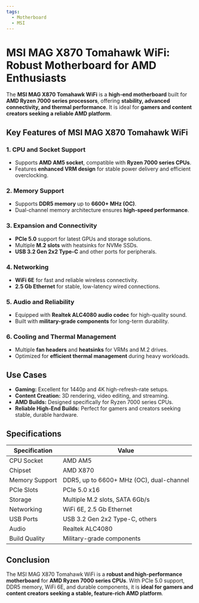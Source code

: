 ```yaml
---
tags:
  - Motherboard
  - MSI
---
```


# MSI MAG X870 Tomahawk WiFi: Robust Motherboard for AMD Enthusiasts

The **MSI MAG X870 Tomahawk WiFi** is a **high-end motherboard** built for **AMD Ryzen 7000 series processors**, offering **stability, advanced connectivity, and thermal performance**. It is ideal for **gamers and content creators seeking a reliable AMD platform**.

## Key Features of MSI MAG X870 Tomahawk WiFi

### 1. **CPU and Socket Support**

* Supports **AMD AM5 socket**, compatible with **Ryzen 7000 series CPUs**.
* Features **enhanced VRM design** for stable power delivery and efficient overclocking.

### 2. **Memory Support**

* Supports **DDR5 memory** up to **6600+ MHz (OC)**.
* Dual-channel memory architecture ensures **high-speed performance**.

### 3. **Expansion and Connectivity**

* **PCIe 5.0** support for latest GPUs and storage solutions.
* Multiple **M.2 slots** with heatsinks for NVMe SSDs.
* **USB 3.2 Gen 2x2 Type-C** and other ports for peripherals.

### 4. **Networking**

* **WiFi 6E** for fast and reliable wireless connectivity.
* **2.5 Gb Ethernet** for stable, low-latency wired connections.

### 5. **Audio and Reliability**

* Equipped with **Realtek ALC4080 audio codec** for high-quality sound.
* Built with **military-grade components** for long-term durability.

### 6. **Cooling and Thermal Management**

* Multiple **fan headers** and **heatsinks** for VRMs and M.2 drives.
* Optimized for **efficient thermal management** during heavy workloads.

## Use Cases

* **Gaming:** Excellent for 1440p and 4K high-refresh-rate setups.
* **Content Creation:** 3D rendering, video editing, and streaming.
* **AMD Builds:** Designed specifically for Ryzen 7000 series CPUs.
* **Reliable High-End Builds:** Perfect for gamers and creators seeking stable, durable hardware.

## Specifications

| Specification  | Value                                    |
| -------------- | ---------------------------------------- |
| CPU Socket     | AMD AM5                                  |
| Chipset        | AMD X870                                 |
| Memory Support | DDR5, up to 6600+ MHz (OC), dual-channel |
| PCIe Slots     | PCIe 5.0 x16                             |
| Storage        | Multiple M.2 slots, SATA 6Gb/s           |
| Networking     | WiFi 6E, 2.5 Gb Ethernet                 |
| USB Ports      | USB 3.2 Gen 2x2 Type-C, others           |
| Audio          | Realtek ALC4080                          |
| Build Quality  | Military-grade components                |

## Conclusion

The MSI MAG X870 Tomahawk WiFi is a **robust and high-performance motherboard** for **AMD Ryzen 7000 series CPUs**. With PCIe 5.0 support, DDR5 memory, WiFi 6E, and durable components, it is **ideal for gamers and content creators seeking a stable, feature-rich AMD platform**.
